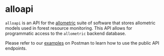 # alloapi

`alloapi` is an API for the [allometric](https://github.com/allometric) suite
of software that stores allometric models used in forest resource monitoring.
This API allows for programmatic access to the `allometric` backend database.

Please refer to our [examples](https://www.postman.com/allometric/alloapi-examples/overview)
on Postman to learn how to use the public API endpoints.